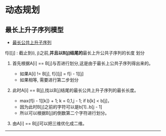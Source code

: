 # 动态规划

## 最长上升子序列模型

- [最长公共上升子序列](https://www.acwing.com/problem/content/274/)

f[i][j] : 截止到(i, j)之前,**并且以B[j]结尾的**最长上升公共子序列的长度
划分
1. 首先根据A[i] == B[j]与否进行划分,这是由于最长上公共子序列得出来的。
    - 如果A[i] != B[j], f[i][j] = f[i - 1][j]
    - 如果相等, 需要进行第二步划分
    
2. 此时A[i] == B[j],找以B[j]结尾的最长公共上升子序列的最长长度。
    - max{f[i - 1][k]} + 1; k = 0,1,j - 1; if b[k] < b[j]，
    - 因为此时B[j]之前的字符可以是b[1]..b[j - 1]
    - 所以可以根据B[j]的倒数第二个字符进行划分。

3. 由A[i] == B[j]可以把三维优化成二维。
****